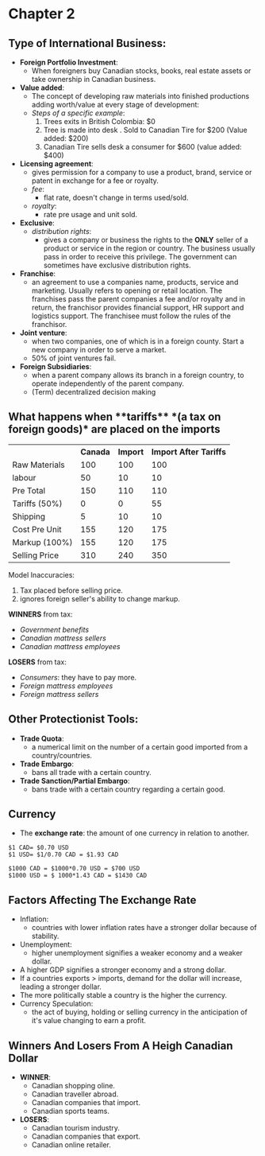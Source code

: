 # Chapter 2

<h2 id="TOIB">Type of International Business:</h2>

* **Foreign Portfolio Investment**:
  * When foreigners buy Canadian stocks, books, real estate assets or take ownership in Canadian business.
* **Value added**:
  * The concept of developing raw materials into finished productions adding worth/value at every stage of development:
  * *Steps of a specific example*:
    1. Trees exits in British Colombia: $0
    2. Tree is made into desk . Sold to Canadian Tire for $200 (Value added: $200)
    3. Canadian Tire sells desk a consumer for $600 (value added: $400)
* **Licensing agreement**:
  * gives permission for a company to use a product, brand, service or patent in exchange for a fee or royalty.
  * *fee*:
    * flat rate, doesn't change in terms used/sold.
  * *royalty*:
    * rate pre usage and unit sold.
* **Exclusive**:
  * *distribution rights*:
    * gives a company or business the rights to the **ONLY** seller of a product or service in the region or country. The business usually pass in order to receive this privilege. The government can sometimes have exclusive distribution rights.
* **Franchise**:
  * an agreement to use a companies name, products, service and marketing. Usually refers to opening or retail location. The franchises pass the parent companies a fee and/or royalty and in return, the franchisor provides financial support, HR support and logistics support. The franchisee must follow the rules of the franchisor.
* **Joint venture**:
  * when two companies, one of which is in a foreign county. Start a new company in order to serve a market.
  * 50% of joint ventures fail.
* **Foreign Subsidiaries**:
  * when a parent company allows its branch in a foreign country, to operate independently of the parent company.
  * (Term) decentralized decision making

 <h2 id="tariffs">What happens when **tariffs** *(a tax on foreign goods)* are placed on the imports</h2>

<table>
    <tr>
        <th></th>
        <th>Canada</th>
        <th>Import</th>
        <th>Import After Tariffs</th>
    </tr>
    <tr>
        <td>Raw Materials</td>
        <td>100</td>
        <td>100</td>
        <td>100</td>
    </tr>
    <tr>
        <td>labour</td>
        <td>50</td>
        <td>10</td>
        <td>10</td>
    </tr>
    <tr>
        <td>Pre Total</td>
        <td>150</td>
        <td>110</td>
        <td>110</td>
    </tr>
    <tr>
        <td>Tariffs (50%)</td>
        <td>0</td>
        <td>0</td>
        <td>55</td>
    </tr>
    <tr>
        <td>Shipping</td>
        <td>5</td>
        <td>10</td>
        <td>10</td>
    </tr>
    <tr>
        <td>Cost Pre Unit</td>
        <td>155</td>
        <td>120</td>
        <td>175</td>
    </tr>
    <tr>
        <td>Markup (100%)</td>
        <td>155</td>
        <td>120</td>
        <td>175</td>
    </tr>
    <tr>
        <td>Selling Price</td>
        <td>310</td>
        <td>240</td>
        <td>350</td>
    </tr>
</table>

Model Inaccuracies:

1. Tax placed before selling price.
2. ignores foreign seller's ability to change markup.

**WINNERS** from tax:

* *Government benefits*
* *Canadian mattress sellers*
* *Canadian mattress employees*

**LOSERS** from tax:

* *Consumers*: they have to pay more.
* *Foreign mattress employees*
* *Foreign mattress sellers*

<h2 id="OPT">Other Protectionist Tools:</h2>

* **Trade Quota**:
  * a numerical limit on the number of a certain good imported from a country/countries.
* **Trade Embargo**:
  * bans all trade with a certain country.
* **Trade Sanction/Partial Embargo**:
  * bans trade with a certain country regarding a certain good.

<h2 id="currency">Currency</h2>

* The **exchange rate**: the amount of one currency in relation to another.

```
$1 CAD= $0.70 USD
$1 USD= $1/0.70 CAD = $1.93 CAD

$1000 CAD = $1000*0.70 USD = $700 USD
$1000 USD = $ 1000*1.43 CAD = $1430 CAD
```

<h2 id="FATER">Factors Affecting The Exchange Rate</h2>

* Inflation:
  * countries with lower inflation rates have a stronger dollar because of stability.
* Unemployment:
  * higher unemployment signifies a weaker economy and a weaker dollar.
* A higher GDP signifies a stronger economy and a strong dollar.
* If a countries exports > imports, demand for the dollar will increase, leading a stronger dollar.
* The more politically stable a country is the higher the currency.
* Currency Speculation:
  * the act of buying, holding or selling currency in the anticipation of it's value changing to earn a profit.

<h2 id="WALFCD">Winners And Losers From A Heigh Canadian Dollar</h2>

* **WINNER**:
  * Canadian shopping oline.
  * Canadian traveller abroad.
  * Canadian companies that import.
  * Canadian sports teams.
* **LOSERS**:
  * Canadian tourism industry.
  * Canadian companies that export.
  * Canadian online retailer.
